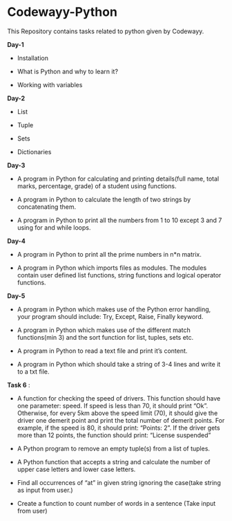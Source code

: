 # Codewayy-Python
This Repository contains  tasks related to python given by Codewayy. 

**Day-1**

* Installation  

* What is Python and why to learn it?

* Working with variables

**Day-2**

* List

* Tuple

* Sets

* Dictionaries

**Day-3** 

* A program in Python for calculating and printing details(full name, total marks, percentage, grade) of a student using functions.

* A program in Python to calculate the length of two strings by concatenating them.

* A program in Python to print all the numbers from 1 to 10 except 3 and 7 using for and while loops.

 **Day-4** 

*  A program in Python to print all the prime numbers in n*n matrix.

*  A program in Python which imports files as modules. The modules contain user defined list functions, string functions and logical operator functions.

**Day-5** 

* A program in Python which makes use of the Python error handling, your program should include: Try, Except, Raise, Finally keyword.

* A program in Python which makes use of the different match functions(min 3) and the sort function for list, tuples, sets etc.

* A program in Python to read a text file and print it’s content.

* A program in Python which should take a string of 3-4 lines and write it to a txt file.

**Task 6** :

* A function for checking the speed of drivers. This function should have one parameter: speed. If speed is less than 70, it should print “Ok”. Otherwise, for every 5km above the speed limit (70), it should give the driver one demerit point and print the total number of demerit points. For example, if the speed is 80, it should print: “Points: 2”. If the driver gets more than 12 points, the function should print: “License suspended”

* A Python program to remove an empty tuple(s) from a list of tuples. 

* A Python function that accepts a string and calculate the number of upper case letters and lower case letters.

* Find all occurrences of “at” in given string ignoring the case(take string as input from user.)

* Create a function to count number of words in a sentence (Take input from user)




